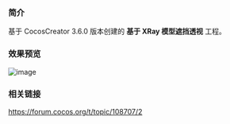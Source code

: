 ### 简介
基于 CocosCreator 3.6.0 版本创建的 **基于 XRay 模型遮挡透视** 工程。

### 效果预览
![image](../../../gif/202203/2022030301.gif)

### 相关链接
https://forum.cocos.org/t/topic/108707/2